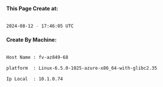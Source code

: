 
   
#### This Page Create at:

```bash

2024-08-12 - 17:46:05 UTC

```

#### Create By Machine:

```bash

Host Name : fv-az849-68

platform  : Linux-6.5.0-1025-azure-x86_64-with-glibc2.35

Ip Local  : 10.1.0.74

```

